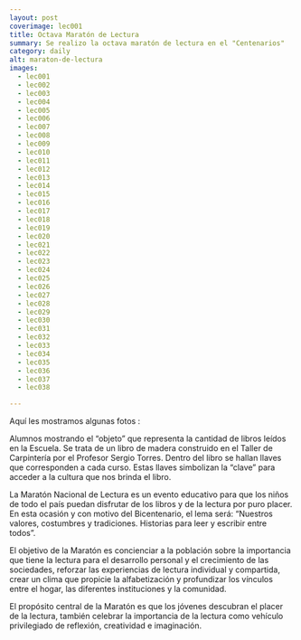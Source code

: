 ```yaml
---
layout: post
coverimage: lec001
title: Octava Maratón de Lectura
summary: Se realizo la octava maratón de lectura en el "Centenarios"
category: daily
alt: maraton-de-lectura
images:
  - lec001
  - lec002
  - lec003
  - lec004
  - lec005
  - lec006
  - lec007
  - lec008
  - lec009
  - lec010
  - lec011
  - lec012
  - lec013
  - lec014
  - lec015
  - lec016
  - lec017
  - lec018
  - lec019
  - lec020
  - lec021
  - lec022
  - lec023
  - lec024
  - lec025
  - lec026
  - lec027
  - lec028
  - lec029
  - lec030
  - lec031
  - lec032
  - lec033
  - lec034
  - lec035
  - lec036
  - lec037
  - lec038

---
```


Aquí les mostramos algunas fotos :

Alumnos mostrando el “objeto” que representa la cantidad de libros leídos en la Escuela. Se trata de un libro de madera construido en el Taller de Carpintería por el Profesor Sergio Torres. Dentro del libro se hallan llaves que corresponden a cada curso. Estas llaves simbolizan la “clave” para acceder a la cultura que nos brinda el libro.

La Maratón Nacional de Lectura es un evento educativo para que los niños de todo el país puedan disfrutar de los libros y de la lectura por puro placer. En esta ocasión y con motivo del Bicentenario, el lema será: “Nuestros valores, costumbres y tradiciones. Historias para leer y escribir entre todos”.

El objetivo de la Maratón es concienciar a la población sobre la importancia que tiene la lectura para el desarrollo personal y el crecimiento de las sociedades, reforzar las experiencias de lectura individual y compartida, crear un clima que propicie la alfabetización y profundizar los vínculos entre el hogar, las diferentes instituciones y la comunidad.

El propósito central de la Maratón es que los jóvenes descubran el placer de la lectura, también celebrar la importancia de la lectura como vehículo privilegiado de reflexión, creatividad e imaginación.
